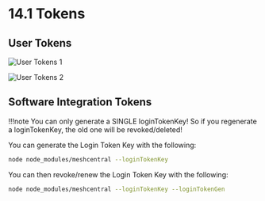 # 14.1 Tokens

## User Tokens

![User Tokens 1](images/user_tokens1.png)

![User Tokens 2](images/user_tokens2.png)

## Software Integration Tokens

!!!note
    You can only generate a SINGLE loginTokenKey!
    So if you regenerate a loginTokenKey, the old one will be revoked/deleted!

You can generate the Login Token Key with the following:

```bash
node node_modules/meshcentral --loginTokenKey
```

You can then revoke/renew the Login Token Key with the following:

```bash
node node_modules/meshcentral --loginTokenKey --loginTokenGen
```
